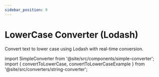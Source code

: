 ```yaml
---
sidebar_position: 9
---
```


# LowerCase Converter (Lodash)

Convert text to lower case using Lodash with real-time conversion.

import SimpleConverter from '@site/src/components/simple-converter';
import { convertToLowerCase, convertToLowerCaseExample } from '@site/src/converters/string-converter';

<SimpleConverter
  conversion={convertToLowerCase}
  placeholder="Enter text to convert to lower case..."
  language="text"
  exampleInput={convertToLowerCaseExample.input}
  showPreview={true}
  previewMode="inline"
/>
